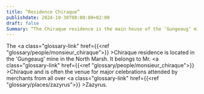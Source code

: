 ```yaml
---
title: “Residence Chiraque”
publishdate: 2024-10-30T08:00:00+02:00
draft: false
Summary: “The Chiraque residence is the main house of the ‘Gungeaug’ mine, which belongs to the owner Mr. Chiraque.”
---
```


The <a class="glossary-link" href={{<ref "glossary/people/monsieur_chiraque">}} >Chiraque</a> residence is located in the 'Gungeaug' mine in the North Marsh. It belongs to Mr. <a class="glossary-link" href={{<ref "glossary/people/monsieur_chiraque">}} >Chiraque</a> and is often the venue for major celebrations attended by merchants from all over <a class="glossary-link" href={{<ref "glossary/places/zazyrus">}} >Zazyrus</a>. 
